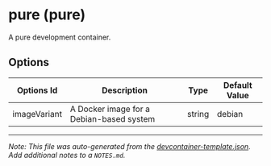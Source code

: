 
# pure (pure)

A pure development container.

## Options

| Options Id | Description | Type | Default Value |
|-----|-----|-----|-----|
| imageVariant | A Docker image for a Debian-based system | string | debian |



---

_Note: This file was auto-generated from the [devcontainer-template.json](https://github.com/nafnix/devcontainers-templates/blob/main/src/pure/devcontainer-template.json).  Add additional notes to a `NOTES.md`._
